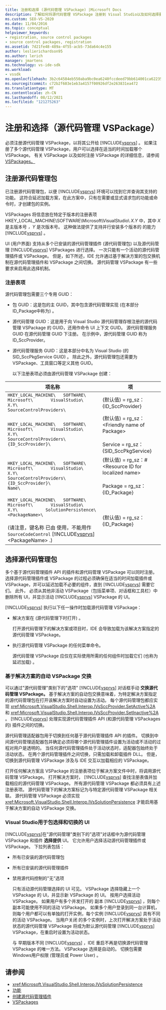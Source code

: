 ```yaml
---
title: 注册和选择 (源代码管理 VSPackage) |Microsoft Docs
description: 了解如何将源代码管理 VSPackage 注册到 Visual Studio以及如何选择要从多个已注册的源代码管理包加载的包。
ms.custom: SEO-VS-2020
ms.date: 11/04/2016
ms.topic: conceptual
helpviewer_keywords:
- registration, source control packages
- source control packages, registration
ms.assetid: 7d21fe48-489a-4f55-acb5-73da64c4e155
author: leslierichardson95
ms.author: lerich
manager: jmartens
ms.technology: vs-ide-sdk
ms.workload:
- vssdk
ms.openlocfilehash: 3b2c64584eb550aba9bc0ea6240fccdeed79bb614001ca62235fface5d3635f9
ms.sourcegitcommit: c72b2f603e1eb3a4157f00926df2e263831ea472
ms.translationtype: MT
ms.contentlocale: zh-CN
ms.lasthandoff: 08/12/2021
ms.locfileid: "121275263"
---
```

# <a name="registration-and-selection-source-control-vspackage"></a>注册和选择（源代码管理 VSPackage）
必须注册源代码管理 VSPackage，以将其公开给 [!INCLUDE[vsprvs](../../code-quality/includes/vsprvs_md.md)] 。 如果注册了多个源代码管理 VSPackage，用户可以选择在适当的时间加载哪个 VSPackage。 有关 VSPackage 以及如何注册 VSPackage 的详细信息，请参阅[VSPackages。](../../extensibility/internals/vspackages.md)

## <a name="registering-a-source-control-package"></a>注册源代码管理包
 已注册源代码管理包，以便 [!INCLUDE[vsprvs](../../code-quality/includes/vsprvs_md.md)] 环境可以找到它并查询其支持的功能。 这符合延迟加载方案，在此方案中，只有在需要或显式请求包的功能或命令时，才创建包的实例。

 VSPackages 将信息放在特定于版本的注册表项 HKEY_LOCAL_MACHINE\SOFTWARE\Microsoft\VisualStudio\\ *X.Y* 中，其中 *X* 是主版本号 *，Y* 是次版本号。 这种做法提供了支持并行安装多个版本的 的能力 [!INCLUDE[vsprvs](../../code-quality/includes/vsprvs_md.md)] 。

 UI (用户界面) 支持从多个已安装的源代码管理插件 (源代码管理包) 以及源代码管理 [!INCLUDE[vsprvs](../../code-quality/includes/vsprvs_md.md)] VSPackages 进行选择。 一次只能有一个活动的源代码管理插件或 VSPackage。 但是，如下所述，IDE 允许通过基于解决方案的包交换机制在源代码管理插件和 VSPackage 之间切换。 源代码管理 VSPackage 有一些要求来启用此选择机制。

### <a name="registry-entries"></a>注册表项
 源代码管理包需要三个专用 GUID：

- 包 GUID：这是包的主 GUID，其中包含源代码管理实现 (在本部分ID_Package中称为) 。

- 源代码管理 GUID：这是用于向 Visual Studio 源代码管理存根注册的源代码管理 VSPackage 的 GUID，还用作命令 UI 上下文 GUID。 源代码管理服务 GUID 在源代码管理 GUID 下注册。 在示例中，源代码管理 GUID 称为 ID_SccProvider。

- 源代码管理服务 GUID：这是本部分中名为 Visual Studio (的SID_SccPkgService GUID) 。 除此之外，源代码管理包还需要为 VSPackage、工具窗口等定义其他 GUID。

  以下注册表项必须由源代码管理 VSPackage 创建：

| 项名称 | 项 |
| - | - |
| `HKEY_LOCAL_MACHINE\   SOFTWARE\     Microsoft\       VisualStudio\         X.Y\           SourceControlProviders\` |  (默认值) = rg_sz：{ID_SccProvider} |
| `HKEY_LOCAL_MACHINE\   SOFTWARE\     Microsoft\       VisualStudio\         X.Y\           SourceControlProviders\             {ID_SccProvider}\` |  (默认值) = rg_sz：\<Friendly name of Package><br /><br /> Service = rg_sz：{SID_SccPkgService} |
| `HKEY_LOCAL_MACHINE\   SOFTWARE\     Microsoft\       VisualStudio\         X.Y\           SourceControlProviders\             {ID_SccProvider}\               Name\` |  (默认值) = rg_sz：#\<Resource ID for localized name><br /><br /> Package = rg_sz：{ID_Package} |
| `HKEY_LOCAL_MACHINE\   SOFTWARE\     Microsoft\       VisualStudio\         X.Y\           SolutionPersistence\             <PackageName>\`<br /><br />  (请注意，键名称 已由 使用，不能用作 `SourceCodeControl` [!INCLUDE[vsprvs](../../code-quality/includes/vsprvs_md.md)] \<PackageName> .)  |  (默认值) = rg_sz：{ID_Package} |

## <a name="selecting-a-source-control-package"></a>选择源代码管理包
 多个基于源代码管理插件 API 的插件和源代码管理 VSPackage 可以同时注册。 选择源代码管理插件或 VSPackage 的过程必须确保在适当的时间加载插件或 VSPackage，并可以延迟加载不必要的组件，直到 [!INCLUDE[vsprvs](../../code-quality/includes/vsprvs_md.md)] 需要它们。 此外， 必须从其他非活动 VSPackage（包括菜单项、对话框和工具栏）中删除所有 UI，并显示活动 [!INCLUDE[vsprvs](../../code-quality/includes/vsprvs_md.md)] VSPackage 的 UI。

 [!INCLUDE[vsprvs](../../code-quality/includes/vsprvs_md.md)] 执行以下任一操作时加载源代码管理 VSPackage：

- 解决方案在 (源代码管理下时打开) 。

   打开源代码管理下的解决方案或项目时，IDE 会导致加载为该解决方案指定的源代码管理 VSPackage。

- 执行源代码管理 VSPackage 的任何菜单命令。

  源代码管理 VSPackage 应仅在实际使用所需的任何组件时加载它们 (也称为延迟加载) 。

### <a name="automatic-solution-based-vspackage-swapping"></a>基于解决方案的自动 VSPackage 交换
 可以通过"源代码管理"类别下的"选项" [!INCLUDE[vsprvs](../../code-quality/includes/vsprvs_md.md)] 对话框手动 **交换源代码管理 VSPackage。** 基于解决方案的自动包交换意味着，为特定解决方案指定的源代码管理包在打开该解决方案时自动设置为活动。 每个源代码管理包都应实现 <xref:Microsoft.VisualStudio.Shell.Interop.IVsSccProvider.SetActive%2A> 和 <xref:Microsoft.VisualStudio.Shell.Interop.IVsSccProvider.SetInactive%2A> 。 [!INCLUDE[vsprvs](../../code-quality/includes/vsprvs_md.md)] 处理实现源代码管理插件 API (和源代码管理 VSPackages 的) 插件之间的切换。

 源代码管理适配器包用于切换到任何基于源代码管理插件 API 的插件。 切换到中间源代码管理适配器包并确定必须将哪个源代码管理插件设置为活动或不活动的过程对用户是透明的。 当任何源代码管理插件处于活动状态时，适配器包始终处于活动状态。 在两个源代码管理插件之间切换，只需加载和卸载插件 DLL。 但是，切换到源代码管理 VSPackage 涉及与 IDE 交互以加载相应的 VSPackage。

 打开任何解决方案且 VSPackage 的注册表项位于解决方案文件中时，将调用源代码管理 VSPackage。 打开解决方案时， [!INCLUDE[vsprvs](../../code-quality/includes/vsprvs_md.md)] 查找注册表值并加载相应的源代码管理 VSPackage。 所有源代码管理 VSPackage 都必须具有上述注册表项。 源代码管理下的解决方案标记为与特定源代码管理 VSPackage 相关联。 源代码管理 VSPackage 必须实现 <xref:Microsoft.VisualStudio.Shell.Interop.IVsSolutionPersistence> 才能启用基于解决方案的自动 VSPackage 交换。

### <a name="visual-studio-ui-for-package-selection-and-switching"></a>Visual Studio用于包选择和切换的 UI
 [!INCLUDE[vsprvs](../../code-quality/includes/vsprvs_md.md)]在"源代码管理"类别下的"选项"对话框中为源代码管理 VSPackage 和插件 **选择提供** UI。  它允许用户选择活动源代码管理插件或 VSPackage。 下拉列表包括：

- 所有已安装的源代码管理包

- 所有已安装的源代码管理插件

- 禁用源代码控制的"无"选项

  只有活动源代码管理选择的 UI 可见。 VSPackage 选择隐藏上一个 VSPackage 的 UI，并显示新 VSPackage 的 UI。 按用户选择活动 VSPackage。 如果用户有多个并发打开的 副本 [!INCLUDE[vsprvs](../../code-quality/includes/vsprvs_md.md)] ，则每个副本可能使用不同的活动 VSPackage。 如果多个用户登录到同一台计算机，则每个用户都可以有单独的打开实例，每个实例 [!INCLUDE[vsprvs](../../code-quality/includes/vsprvs_md.md)] 具有不同的活动 VSPackage。 当用户关闭 的多个实例时，上次打开解决方案处于活动状态的源代码管理 VSPackage 将成为默认源代码管理 [!INCLUDE[vsprvs](../../code-quality/includes/vsprvs_md.md)] VSPackage，在重启时设置为活动状态。

  与 早期版本不同 [!INCLUDE[vsprvs](../../code-quality/includes/vsprvs_md.md)] ，IDE 重启不再是切换源代码管理 VSPackage 的唯一方法。 VSPackage 选择是自动的。 切换包需要Windows用户权限 (管理员或 Power User) 。

## <a name="see-also"></a>请参阅
- <xref:Microsoft.VisualStudio.Shell.Interop.IVsSolutionPersistence>
- [功能](../../extensibility/internals/source-control-vspackage-features.md)
- [创建源代码管理插件](../../extensibility/internals/creating-a-source-control-plug-in.md)
- [VSPackages](../../extensibility/internals/vspackages.md)
